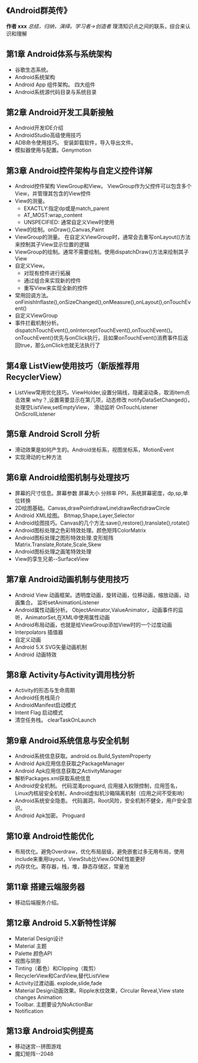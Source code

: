 ## 《Android群英传》
**作者 xxx**
*总结，归纳，演绎。学习者->创造者*
理清知识点之间的联系，综合来认识和理解

## 第1章 Android体系与系统架构
- 谷歌生态系统。
- Android系统架构
- Android App 组件架构。 四大组件
- Android系统源代码目录与系统目录

## 第2章 Android开发工具新接触
- Android开发IDE介绍
- AndroidStudio高级使用技巧
- ADB命令使用技巧。 安装卸载软件，导入导出文件。
- 模拟器使用与配置。Genymotion

## 第3章 Android控件架构与自定义控件详解
- Android控件架构 ViewGroup和View。 ViewGroup作为父控件可以包含多个View，并管理其包含的View控件
- View的测量。
  - EXACTLY:指定dp或是match_parent
  - AT_MOST:wrap_content
  - UNSPECIFIED: 通常自定义View时使用
- View的绘制。onDraw(),Canvas,Paint
- ViewGroup的测量。 在自定义ViewGroup时，通常会去重写onLayout()方法来控制其子View显示位置的逻辑
- ViewGroup的绘制。通常不需要绘制。使用dispatchDraw()方法来绘制其子View
- 自定义View。
  - 对现有控件进行拓展
  - 通过组合来实现新的控件
  - 重写View来实现全新的控件
- 常用回调方法。onFinishInflaste(),onSizeChanged(),onMeasure(),onLayout(),onTouchEvent()
- 自定义ViewGroup
- 事件拦截机制分析。dispatchTouchEvent(),onInterceptTouchEvent(),onTouchEvent()。 onTouchEvent()优先与onClick执行，且如果onTouchEvent()消费事件后返回true，那么onClick也就无法执行了

## 第4章 ListView使用技巧（新版推荐用RecyclerView）
- ListView常用优化技巧。ViewHolder,设置分隔线，隐藏滚动条，取消item点击效果 why？,设置需要显示在第几项，动态修改 notifyDataSetChanged()，处理空ListView,setEmptyView， 滑动监听 OnTouchListener OnScrollListener

## 第5章 Android Scroll 分析
- 滑动效果是如何产生的。Android坐标系，视图坐标系，MotionEvent
- 实现滑动的七种方法

## 第6章 Android绘图机制与处理技巧
- 屏幕的尺寸信息。屏幕参数 屏幕大小 分辨率 PPI，系统屏幕密度，dp,sp,单位转换
- 2D绘图基础。Canvas,drawPoint\drawLine\drawRect\drawCircle
- Android XML绘图。 Bitmap,Shape,Layer,Selector
- Android绘图技巧。Canvas的几个方法:save(),restore(),translate(),rotate()
- Android图标处理之色彩特效处理。颜色矩阵ColorMatrix
- Android图标处理之图形特效处理.变形矩阵Matrix.Translate,Rotate,Scale,Skew
- Android图标处理之画笔特效处理
- View的孪生兄弟--SurfaceView

## 第7章 Android动画机制与使用技巧
- Android View 动画框架。透明度动画，旋转动画，位移动画，缩放动画，动画集合。 监听setAnimationListener
- Android属性动画分析。 ObjectAnimator,ValueAnimator，动画事件的监听，AnimatorSet,在XML中使用属性动画
- Android布局动画，也就是给ViewGroup添加View时的一个过度动画
- Interpolators 插值器
- 自定义动画
- Android 5.X SVG矢量动画机制
- Android 动画特效

## 第8章 Activity与Activity调用栈分析
- Activity的形态与生命周期
- Android任务栈简介
- AndroidManifest启动模式
- Intent Flag 启动模式
- 清空任务栈。 clearTaskOnLaunch

## 第9章 Android系统信息与安全机制
- Android系统信息获取。android.os.Build,SystemProperty
- Android Apk应用信息获取之PackageManager
- Android Apk应用信息获取之ActivityManager
- 解析Packages.xml获取系统信息
- Android安全机制。 代码混淆proguard, 应用接入权限控制，应用签名，Linux内核层安全机制，Android虚拟机沙箱隔离机制（应用之间不受影响）
- Android系统安全隐患。 代码漏洞，Root风险，安全机制不健全，用户安全意识。
- Android Apk加密。 Proguard

## 第10章 Android性能优化
- 布局优化。避免Overdraw，优化布局层级，避免嵌套过多无用布局，使用include来重用layout，ViewStub比View.GONE性能更好
- 内存优化。寄存器，栈，堆，静态存储区，常量池
## 第11章 搭建云端服务器
- 移动后端服务介绍。
## 第12章 Android 5.X新特性详解
- Material Design设计
- Material 主题
- Palette 颜色API
- 视图与阴影
- Tinting（着色）和Clipping（裁剪）
- RecyclerView和CardView,替代ListView
- Activity过渡动画. explode,slide,fade
- Material Design动画效果。Ripple水纹效果，Circular Reveal,View state changes Animation
- Toolbar. 主题要设为NoActionBar
- Notification
## 第13章 Android实例提高
- 移动迷宫--拼图游戏
- 魔幻矩阵--2048